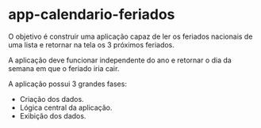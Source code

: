 # app-calendario-feriados
<p>O objetivo é construir uma aplicação capaz de ler os feriados nacionais de uma lista e retornar na tela os 3 próximos feriados.</p>
<p>A aplicação deve funcionar independente do ano e retornar o dia da semana em que o feriado iria cair.</p>
<p>A aplicação possui 3 grandes fases:</p>
<ul>
<li>Criação dos dados.</li>
<li>Lógica central da aplicação.</li>
<li>Exibição dos dados.</li>
</ul>
